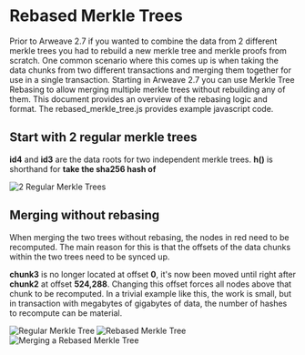 # Rebased Merkle Trees

Prior to Arweave 2.7 if you wanted to combine the data from 2 different merkle trees you had to rebuild a new merkle tree and merkle proofs from scratch. One common scenario where this comes up is when taking the data chunks from two different transactions and merging them together for use in a single transaction. Starting in Arweave 2.7 you can use Merkle Tree Rebasing to allow merging multiple merkle trees without rebuilding any of them. This document provides an overview of the rebasing logic and format. The rebased_merkle_tree.js provides example javascript code.

## Start with 2 regular merkle trees

**id4** and **id3** are the data roots for two independent merkle trees. **h()** is shorthand for **take the sha256 hash of**

![2 Regular Merkle Trees](https://github.com/JamesPiechota/examples/assets/3465100/d6f458db-9ab3-4133-9761-19dffcbcc34d)

## Merging without rebasing

When merging the two trees without rebasing, the nodes in red need to be recomputed. The main reason for this is that the offsets of the data chunks within the two trees need to be synced up.

**chunk3** is no longer located at offset **0**, it's now been moved until right after **chunk2** at offset **524,288**. Changing this offset forces all nodes above that chunk to be recomputed. In a trivial example like this, the work is small, but in transaction with megabytes of gigabytes of data, the number of hashes to recompute can be material.

![Regular Merkle Tree](https://github.com/JamesPiechota/examples/assets/3465100/ebade590-3199-4c16-937a-688fbf7d9e98)
![Rebased Merkle Tree](https://github.com/JamesPiechota/examples/assets/3465100/5d834af0-84a6-4e6d-b344-444505d85b14)
![Merging a Rebased Merkle Tree](https://github.com/JamesPiechota/examples/assets/3465100/c5768c92-2871-41c4-849a-d80332cb49d5)
